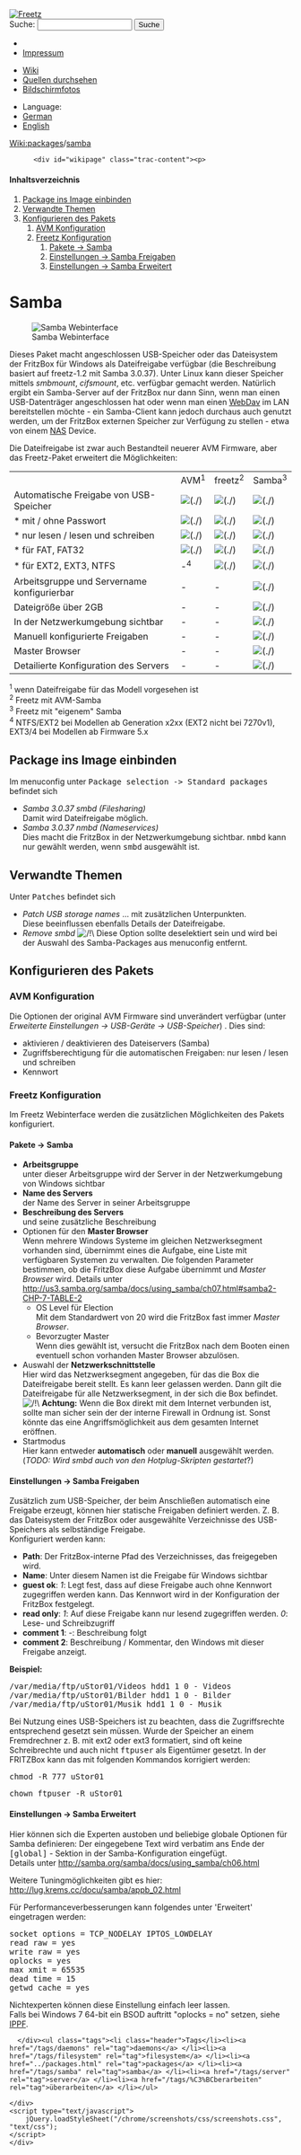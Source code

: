 <!DOCTYPE html PUBLIC "-//W3C//DTD XHTML 1.0 Strict//EN" "http://www.w3.org/TR/xhtml1/DTD/xhtml1-strict.dtd">
<html xmlns="http://www.w3.org/1999/xhtml">

  <head>
    <title>
      packages/samba – Freetz
    </title>
      <meta http-equiv="Content-Type" content="text/html; charset=UTF-8" />
      <meta http-equiv="X-UA-Compatible" content="IE=edge" />
    <!--[if IE]><script type="text/javascript">
      if (/^#__msie303:/.test(window.location.hash))
        window.location.replace(window.location.hash.replace(/^#__msie303:/, '#'));
    </script><![endif]-->
        <link rel="search" href="/search" />
        <link rel="help" href="../TracGuide.html" />
        <link rel="alternate" href="samba%3Fformat=txt" type="text/x-trac-wiki" title="Reiner Text" />
        <link rel="up" href="../packages.html" title="Übergeordnete Wiki-Seite anzeigen" />
        <link rel="start" href="/wiki" />
        <link rel="stylesheet" href="../../chrome/common/css/trac.css" type="text/css" /><link rel="stylesheet" href="../../chrome/common/css/wiki.css" type="text/css" /><link rel="stylesheet" href="../../chrome/wikiextras/css/phrases.css" type="text/css" /><link rel="stylesheet" href="../../chrome/wikiextras/css/boxes.css" type="text/css" /><link rel="stylesheet" href="../../chrome/wikiextras/css/boxes-300.css" type="text/css" /><link rel="stylesheet" href="../../chrome/wikiextras/css/boxes-narrow-toc.css" type="text/css" /><link rel="stylesheet" href="../../wikicss.css" type="text/css" /><link rel="stylesheet" href="../../chrome/tags/css/tractags.css" type="text/css" /><link rel="stylesheet" href="../../chrome/wikinegotiator/css/langmenu-ctxnav.css" type="text/css" />
        <link rel="shortcut icon" href="/favicon.ico" type="image/x-icon" />
        <link rel="icon" href="/favicon.ico" type="image/x-icon" />
      <link type="application/opensearchdescription+xml" rel="search" href="/search/opensearch" title="Freetz durchsuchen" />
      <script type="text/javascript" charset="utf-8" src="../../chrome/common/js/jquery.js"></script>
      <script type="text/javascript" charset="utf-8" src="../../chrome/common/js/babel.js"></script>
      <script type="text/javascript" charset="utf-8" src="../../chrome/common/js/messages/de.js"></script>
      <script type="text/javascript" charset="utf-8" src="../../chrome/common/js/trac.js"></script>
      <script type="text/javascript" charset="utf-8" src="../../chrome/common/js/search.js"></script>
      <script type="text/javascript" charset="utf-8" src="../../chrome/common/js/folding.js"></script>
    <script type="text/javascript">
      jQuery(document).ready(function($) {
        $("#content").find("h1,h2,h3,h4,h5,h6").addAnchor(_("Link to this section"));
        $("#content").find(".wikianchor").each(function() {
          $(this).addAnchor(babel.format(_("Link to #%(id)s"), {id: $(this).attr('id')}));
        });
        $(".foldable").enableFolding(true, true);
      });
    </script>
  </head>
  <body>
    <div id="banner">
      <div id="header">
        <a id="logo" href="/wiki"><img src="../../chrome/common/freetz_motd.png" alt="Freetz" /></a>
      </div>
      <form id="search" action="https://www.google.com/search" method="get" onsubmit="; this.elements.namedItem('q').value = this.elements.namedItem('oq').value + ' site:freetz.github.io'">
        <div>
          <label for="proj-search">Suche:</label>
          <input type="text" id="proj-search" name="oq" size="18" value="" />
          <input type="hidden" name="q" value="" />
          <input type="submit" value="Suche" />
        </div>
      </form>
      <div id="metanav" class="nav">
    <ul>
      <li class="first"><li class="last"><a href="../Impressum.html">Impressum</a></li>
    </ul>
  </div>
    </div>
    <div id="mainnav" class="nav">
    <ul>
      <li class="first active"><a href="/wiki">Wiki</a></li><li><a href="https://github.com/Freetz-NG/freetz-ng/commits/master">Quellen durchsehen</a></li><li class="last"><a href="/screenshots">Bildschirmfotos</a></li>
    </ul>
  </div>
    <div id="langmenu"><ul><li class="first"><span title="Select a language of wiki content">Language:</span></li><li class=" active"><a class="" href="samba.html" title="displaying language (default)">German</a></li><li class=" last"><a class=" notexist" href="/wiki/packages/samba.en" title="(not available)">English</a></li></ul></div><p /><div id="main">
      <div id="pagepath" class="noprint">
  <a class="pathentry first" title="Zeige WikiStart an" href="/wiki">Wiki:</a><a class="pathentry" href="../packages.html" title="Zeige packages an">packages</a><span class="pathentry sep">/</span><a class="pathentry" href="samba.html" title="Zeige packages/samba an">samba</a>
</div>
    <div id="content" class="wiki">
      <div class="wikipage searchable">

          <div id="wikipage" class="trac-content"><p>
</p><div class="wiki-toc"><h4>Inhaltsverzeichnis</h4><ol><li><a href="samba.html#PackageinsImageeinbinden">Package ins Image einbinden</a></li><li><a href="samba.html#VerwandteThemen">Verwandte Themen</a></li><li><a href="samba.html#KonfigurierendesPakets">Konfigurieren des Pakets</a><ol><li><a href="samba.html#AVMKonfiguration">AVM Konfiguration</a></li><li><a href="samba.html#FreetzKonfiguration">Freetz Konfiguration</a><ol><li><a href="samba.html#PaketeSamba">Pakete &rarr; Samba</a></li><li><a href="samba.html#EinstellungenSambaFreigaben">Einstellungen &rarr; Samba Freigaben</a></li><li><a href="samba.html#EinstellungenSambaErweitert">Einstellungen &rarr; Samba Erweitert</a></li></ol></li></ol></li></ol></div><p>
</p>
<h1 id="Samba">Samba</h1>
<p>
<figure><img src="/freetz-ng/screenshots/204.png" alt="Samba Webinterface" /><figcaption>Samba Webinterface</figcaption></figure>
   Dieses Paket macht angeschlossen USB-Speicher oder das Dateisystem der FritzBox für Windows als Dateifreigabe verfügbar (die Beschreibung basiert auf freetz-1.2 mit Samba 3.0.37). Unter Linux kann dieser Speicher mittels <em>smbmount</em>, <em>cifsmount</em>, etc. verfügbar gemacht werden. Natürlich ergibt ein Samba-Server auf der FritzBox nur dann Sinn, wenn man einen USB-Datenträger angeschlossen hat oder wenn man einen <a class="wiki" href="davfs2.html">WebDav</a> im LAN bereitstellen möchte - ein Samba-Client kann jedoch durchaus auch genutzt werden, um der FritzBox externen Speicher zur Verfügung zu stellen - etwa von einem <a class="ext-link" href="http://de.wikipedia.org/wiki/Network_Attached_Storage"><span class="icon">​</span>NAS</a> Device.
</p>
<p>
Die Dateifreigabe ist zwar auch Bestandteil neuerer AVM Firmware, aber das Freetz-Paket erweitert die Möglichkeiten:
</p>
<table class="wiki">
<tr><td> </td><td> AVM<sup>1</sup> </td><td> freetz<sup>2</sup> </td><td> Samba<sup>3</sup>
</td></tr><tr><td> Automatische Freigabe von USB-Speicher </td><td> <img src="../../chrome/wikiextras-icons-16/tick.png" style="vertical-align: text-bottom" alt="(./)" /> </td><td> <img src="../../chrome/wikiextras-icons-16/tick.png" style="vertical-align: text-bottom" alt="(./)" /> </td><td> <img src="../../chrome/wikiextras-icons-16/tick.png" style="vertical-align: text-bottom" alt="(./)" />
</td></tr><tr><td> * mit / ohne Passwort </td><td> <img src="../../chrome/wikiextras-icons-16/tick.png" style="vertical-align: text-bottom" alt="(./)" /> </td><td> <img src="../../chrome/wikiextras-icons-16/tick.png" style="vertical-align: text-bottom" alt="(./)" /> </td><td> <img src="../../chrome/wikiextras-icons-16/tick.png" style="vertical-align: text-bottom" alt="(./)" />
</td></tr><tr><td> * nur lesen / lesen und schreiben </td><td> <img src="../../chrome/wikiextras-icons-16/tick.png" style="vertical-align: text-bottom" alt="(./)" /> </td><td> <img src="../../chrome/wikiextras-icons-16/tick.png" style="vertical-align: text-bottom" alt="(./)" /> </td><td> <img src="../../chrome/wikiextras-icons-16/tick.png" style="vertical-align: text-bottom" alt="(./)" />
</td></tr><tr><td> * für FAT, FAT32 </td><td> <img src="../../chrome/wikiextras-icons-16/tick.png" style="vertical-align: text-bottom" alt="(./)" /> </td><td> <img src="../../chrome/wikiextras-icons-16/tick.png" style="vertical-align: text-bottom" alt="(./)" /> </td><td> <img src="../../chrome/wikiextras-icons-16/tick.png" style="vertical-align: text-bottom" alt="(./)" />
</td></tr><tr><td> * für EXT2, EXT3, NTFS </td><td> -<sup>4</sup> </td><td> <img src="../../chrome/wikiextras-icons-16/tick.png" style="vertical-align: text-bottom" alt="(./)" /> </td><td> <img src="../../chrome/wikiextras-icons-16/tick.png" style="vertical-align: text-bottom" alt="(./)" />
</td></tr><tr><td> Arbeitsgruppe und Servername konfigurierbar </td><td> - </td><td> - </td><td> <img src="../../chrome/wikiextras-icons-16/tick.png" style="vertical-align: text-bottom" alt="(./)" />
</td></tr><tr><td> Dateigröße über 2GB </td><td> - </td><td> - </td><td> <img src="../../chrome/wikiextras-icons-16/tick.png" style="vertical-align: text-bottom" alt="(./)" />
</td></tr><tr><td> In der Netzwerkumgebung sichtbar </td><td> - </td><td> - </td><td> <img src="../../chrome/wikiextras-icons-16/tick.png" style="vertical-align: text-bottom" alt="(./)" />
</td></tr><tr><td> Manuell konfigurierte Freigaben </td><td> - </td><td> - </td><td> <img src="../../chrome/wikiextras-icons-16/tick.png" style="vertical-align: text-bottom" alt="(./)" />
</td></tr><tr><td> Master Browser </td><td> - </td><td> - </td><td> <img src="../../chrome/wikiextras-icons-16/tick.png" style="vertical-align: text-bottom" alt="(./)" />
</td></tr><tr><td> Detailierte Konfiguration des Servers </td><td> - </td><td> - </td><td> <img src="../../chrome/wikiextras-icons-16/tick.png" style="vertical-align: text-bottom" alt="(./)" />
</td></tr></table>
<p>
<sup>1</sup> wenn Dateifreigabe für das Modell vorgesehen ist<br /> <sup>2</sup> Freetz mit AVM-Samba<br /> <sup>3</sup> Freetz mit "eigenem" Samba<br /> <sup>4</sup> NTFS/EXT2 bei Modellen ab Generation x2xx (EXT2 nicht bei 7270v1), EXT3/4 bei Modellen ab Firmware 5.x
</p>
<h2 id="PackageinsImageeinbinden">Package ins Image einbinden</h2>
<p>
Im menuconfig unter <tt>Package selection -&gt; Standard packages</tt> befindet sich
</p>
<ul><li><em>Samba 3.0.37 smbd (Filesharing)</em> <br /> Damit wird Dateifreigabe möglich.
</li><li><em>Samba 3.0.37 nmbd (Nameservices)</em> <br /> Dies macht die FritzBox in der Netzwerkumgebung sichtbar. <tt>nmbd</tt> kann nur gewählt werden, wenn <tt>smbd</tt> ausgewählt ist.
</li></ul><h2 id="VerwandteThemen">Verwandte Themen</h2>
<p>
Unter <tt>Patches</tt> befindet sich
</p>
<ul><li><em>Patch USB storage names</em> &hellip; mit zusätzlichen Unterpunkten. <br /> Diese beeinflussen ebenfalls Details der Dateifreigabe.
</li><li><em>Remove smbd</em> <img src="../../chrome/wikiextras-icons-16/exclamation.png" style="vertical-align: text-bottom" alt="/!\" /> Diese Option sollte deselektiert sein und wird bei der Auswahl des Samba-Packages aus menuconfig entfernt.
</li></ul><h2 id="KonfigurierendesPakets">Konfigurieren des Pakets</h2>
<h3 id="AVMKonfiguration">AVM Konfiguration</h3>
<p>
Die Optionen der original AVM Firmware sind unverändert verfügbar (unter <em>Erweiterte Einstellungen &rarr; USB-Geräte &rarr; USB-Speicher</em>) . Dies sind:
</p>
<ul><li>aktivieren / deaktivieren des Dateiservers (Samba)
</li><li>Zugriffsberechtigung für die automatischen Freigaben: nur lesen / lesen und schreiben
</li><li>Kennwort
</li></ul><h3 id="FreetzKonfiguration">Freetz Konfiguration</h3>
<p>
Im Freetz Webinterface werden die zusätzlichen Möglichkeiten des Pakets konfiguriert.
</p>
<h4 id="PaketeSamba">Pakete &rarr; Samba</h4>
<ul><li><strong>Arbeitsgruppe</strong> <br /> unter dieser Arbeitsgruppe wird der Server in der Netzwerkumgebung von Windows sichtbar
</li><li><strong>Name des Servers</strong> <br /> der Name des Server in seiner Arbeitsgruppe
</li><li><strong>Beschreibung des Servers</strong> <br /> und seine zusätzliche Beschreibung
</li><li>Optionen für den <strong>Master Browser</strong> <br /> Wenn mehrere Windows Systeme im gleichen Netzwerksegment vorhanden sind, übernimmt eines die Aufgabe, eine Liste mit verfügbaren Systemen zu verwalten. Die folgenden Parameter bestimmen, ob die FritzBox diese Aufgabe übernimmt und <em>Master Browser</em> wird. Details unter <a class="ext-link" href="http://us3.samba.org/samba/docs/using_samba/ch07.html#samba2-CHP-7-TABLE-2"><span class="icon">​</span>http://us3.samba.org/samba/docs/using_samba/ch07.html#samba2-CHP-7-TABLE-2</a>
<ul><li>OS Level für Election <br /> Mit dem Standardwert von 20 wird die FritzBox fast immer <em>Master Browser</em>.
</li><li>Bevorzugter Master <br /> Wenn dies gewählt ist, versucht die FritzBox nach dem Booten einen eventuell schon vorhanden Master Browser abzulösen.
</li></ul></li><li>Auswahl der <strong>Netzwerkschnittstelle</strong> <br /> Hier wird das Netzwerksegment angegeben, für das die Box die Dateifreigabe bereit stellt. Es kann leer gelassen werden. Dann gilt die Dateifreigabe für alle Netzwerksegment, in der sich die Box befindet. <br /> <img src="../../chrome/wikiextras-icons-16/exclamation.png" style="vertical-align: text-bottom" alt="/!\" /> <strong>Achtung:</strong> Wenn die Box direkt mit dem Internet verbunden ist, sollte man sicher sein der der interne Firewall in Ordnung ist. Sonst könnte das eine Angriffsmöglichkeit aus dem gesamten Internet eröffnen.
</li><li>Startmodus<br />Hier kann entweder <strong>automatisch</strong> oder <strong>manuell</strong> ausgewählt werden. (<em>TODO: Wird smbd auch von den Hotplug-Skripten gestartet</em>?)
</li></ul><p>
<span id="shares"></span>
</p>
<h4 id="EinstellungenSambaFreigaben">Einstellungen &rarr; Samba Freigaben</h4>
<p>
Zusätzlich zum USB-Speicher, der beim Anschließen automatisch eine Freigabe erzeugt, können hier statische Freigaben definiert werden. Z. B. das Dateisystem der FritzBox oder ausgewählte Verzeichnisse des USB-Speichers als selbständige Freigabe. <br /> Konfiguriert werden kann:
</p>
<ul><li><strong>Path</strong>: Der FritzBox-interne Pfad des Verzeichnisses, das freigegeben wird.
</li><li><strong>Name</strong>: Unter diesem Namen ist die Freigabe für Windows sichtbar
</li><li><strong>guest ok</strong>: <em>1</em>: Legt fest, dass auf diese Freigabe auch ohne Kennwort zugegriffen werden kann. Das Kennwort wird in der Konfiguration der FritzBox festgelegt.
</li><li><strong>read only</strong>: <em>1</em>: Auf diese Freigabe kann nur lesend zugegriffen werden. <em>0</em>: Lese- und Schreibzugriff
</li><li><strong>comment 1</strong>: <em>-</em>: Beschreibung folgt
</li><li><strong>comment 2</strong>: Beschreibung / Kommentar, den Windows mit dieser Freigabe anzeigt.
</li></ul><p>
<strong>Beispiel:</strong>
</p>
<pre class="wiki">/var/media/ftp/uStor01/Videos hdd1 1 0 - Videos
/var/media/ftp/uStor01/Bilder hdd1 1 0 - Bilder
/var/media/ftp/uStor01/Musik hdd1 1 0 - Musik
</pre><p>
Bei Nutzung eines USB-Speichers ist zu beachten, dass die Zugriffsrechte entsprechend gesetzt sein müssen. Wurde der Speicher an einem Fremdrechner z. B. mit ext2 oder ext3 formatiert, sind oft keine Schreibrechte und auch nicht <tt>ftpuser</tt> als Eigentümer gesetzt. In der FRITZBox kann das mit folgenden Kommandos korrigiert werden:
</p>
<pre class="wiki">chmod -R 777 uStor01
</pre><pre class="wiki">chown ftpuser -R uStor01
</pre><p>
<span id="sharesx"></span>
</p>
<h4 id="EinstellungenSambaErweitert">Einstellungen &rarr; Samba Erweitert</h4>
<p>
Hier können sich die Experten austoben und beliebige globale Optionen für Samba definieren: Der eingegebene Text wird verbatim ans Ende der <tt>[global]</tt> - Sektion in der Samba-Konfiguration eingefügt. <br /> Details unter <a class="ext-link" href="http://samba.org/samba/docs/using_samba/ch06.html"><span class="icon">​</span>http://samba.org/samba/docs/using_samba/ch06.html</a>
</p>
<p>
Weitere Tuningmöglichkeiten gibt es hier: <a class="ext-link" href="http://lug.krems.cc/docu/samba/appb_02.html"><span class="icon">​</span>http://lug.krems.cc/docu/samba/appb_02.html</a>
</p>
<p>
Für Performanceverbesserungen kann folgendes unter 'Erweitert' eingetragen werden:<br />
</p>
<pre class="wiki">socket options = TCP_NODELAY IPTOS_LOWDELAY
read raw = yes
write raw = yes
oplocks = yes
max xmit = 65535
dead time = 15
getwd cache = yes
</pre><p>
Nichtexperten können diese Einstellung einfach leer lassen.<br /> Falls bei Windows 7 64-bit ein BSOD auftritt "oplocks = no" setzen, siehe <a class="ext-link" href="http://www.ip-phone-forum.de/showpost.php?p=1538911&amp;postcount=1"><span class="icon">​</span>IPPF</a>.
</p>
</div>

      </div><ul class="tags"><li class="header">Tags</li><li><a href="/tags/daemons" rel="tag">daemons</a> </li><li><a href="/tags/filesystem" rel="tag">filesystem</a> </li><li><a href="../packages.html" rel="tag">packages</a> </li><li><a href="/tags/samba" rel="tag">samba</a> </li><li><a href="/tags/server" rel="tag">server</a> </li><li><a href="/tags/%C3%BCberarbeiten" rel="tag">überarbeiten</a> </li></ul>

    </div>
    <script type="text/javascript">
        jQuery.loadStyleSheet("/chrome/screenshots/css/screenshots.css", "text/css");
    </script>
    </div>
  </body>
</html>
